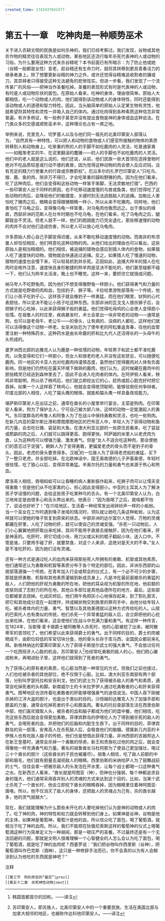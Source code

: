 ```yaml
---
created_time: 1742437842477
---
```

   

# 第五十一章　吃神肉是一种顺势巫术

关于进入农耕文明的民族是如何杀神的，我们已经考察过。我们发现，谷物或其他农作物的精灵往往表现为人或动物，某些地区还流行每年杀死代表神的人或动物的习俗。为什么要用这种方式来杀谷精呢？本书前面已有所暗示：为了防止他或她（谷精一般都是女性）变老，趁谷精还有生命力时，就将其转移到更具青春活力的继承者身上。除了想要更新谷精的神力之外，或许还觉得谷精难逃收割者的镰或刀，其崇拜者只得接受这种无法避免的悲惨现实。但进一步看，我们发现了一个流传甚广的风俗——把神当作圣餐吃掉。圣餐的表现形式有时是代表神的人或动物，有时是人或动物形状的面包。在原始人看来，吃神的身体，理由很简单。原始人大都相信，吃一个动物或人的肉，他们就得到该动物或人的身体特性，同时还能得到该动物或人的道德和智力特性。因此，当头脑简单的原始人认定某生物有灵性，他就希望将其特性和灵性一并吸入自己的体内。通过吃肉得到各种素质这种信念非常普遍，有许多例证，有一些例子甚至并没有提出食物是神的身体或血这种说法。在门类众多的交感或顺势巫术中，这种理论也占有一席之地。

举例来说，克里克人、切罗基人以及与他们同一祖先的北美印第安人部落认为，“自然具有一种特性，可以把人和动物的食物或人们感官所接触的物体的素质转移到人和动物身上。吃笨重的熊的人的手脚不如吃鹿肉的人灵活，吃普通家禽——如粗笨老实的牛、在泥里翻滚的蠢猪——的人的手脚也不如吃鹿肉的人灵活。他们中的老人就是这么说的，他们还说，从前，他们民族一些大首领在选择食物时绝对不吃品质较差或行动不便的禽兽，因为觉得这种动物的肉会使人反应迟钝，没有充足的精力行使重大的行政或宗教职权”。厄瓜多尔的扎罗巴印第安人“只吃鸟、猴、鹿、鱼的肉，除非万不得已，才会吃笨重的貘和野猪的肉。因为在他们看来，吃了这种肉后，他们会变得和这些动物一样笨手笨脚，无法灵敏地打猎”。巴西的一些印第安人出于同样的原因，也不吃移动速度慢的鸟兽或鱼类，他们觉得吃了这些动物的肉后，会降低他们的敏捷度，关键时刻无法逃脱敌人的追捕。加勒比人害怕吃了猪肉之后，眼睛会变得跟猪眼睛一样小，所以从来不吃猪肉。同样地，他们害怕吃了乌龟之后，变得像乌龟一样笨重，对乌龟肉也敬而远之。出于类似的缘故，西部非洲的范斯人在壮年时期也不吃乌龟，在他们看来，吃了乌龟肉之后，腿脚就会不灵活。但老人就不一样，他们的跑跳能力已完全退化，那些移速慢的动物的肉并不会对他们造成伤害，所以老人可以放心吃乌龟肉。

许多原始人担心自己手脚变得迟缓，从来不敢吃移动速度慢的动物。而南非的布须曼人却恰恰相反，他们特意吃这种动物的肉。从他们给出的理由也可以看出，这些原始人是相当精细的。他们相信，被追捕的猎物会感应到猎人体内的食物，如果猎人吃了速度快的动物，猎物就会快速逃过追捕。反之，如果猎人吃了慢速的动物，猎物的速度也会慢下来，可以轻易抓到并杀死。正因如此，追捕大羚羊的猎人在吃肉时会格外注意，速度快且身形敏捷的羚羊肉是坚决不能吃的，他们甚至碰都不碰一下，他们认为羚羊太活泼，晚上也不睡觉。这样一来，要抓住它就很成问题。

纳马夸人不吃野兔肉，因为他们不想变得像野兔一样胆小。他们获得勇气和力量的方式就是吃野兽的肉和血，包括豹子、狮子等。卡拉哈里游牧部落有一个传统，他们让小孩子吃豹子心，这样孩子就会像豹子一样勇猛，而在他们眼里，豺狗的心代表胆怯，所以坚决不能让小孩子吃这种东西。东部非洲的瓦戈戈人猎杀狮子后，会把狮子的心吃掉，以此来获得狮子般的勇猛。他们觉得吃母鸡的心会使人变得胆小怯懦。在祖鲁人的村庄里，疾病暴发时，术士会拿出一块非常老的动物——通常是狗，也可以是老母牛、老公牛——的骨头，让有病的、没病的人都吃，这样他们就可以活得像这个动物一样老。女巫米狄厄为了使年老的阿松重返青春，往他的血管里注射一种特殊药水，这种药水是由长命鹿的肝和比九代人还活得长的一头母牛的头煎成的。

婆罗洲西北部的达雅克人认为鹿是一种怯懦的动物，年轻男子和武士都不准吃鹿肉，以免变得和它们一样胆小，但女人和很老的老人并没有这些禁忌，可以随便吃鹿肉。同一地区的卡亚人也对吃鹿肉持谨慎态度，虽然他们觉得鹿肉对人体有负面影响，但是他们仍然吃在露天环境下做熟的鹿肉，他们认为，这时候藏在鹿肉中的胆怯精灵已经逃到森林里去了，因此不会进入吃肉者的体内。在阿伊努人看来，秧鸡非常聪明，所以杀了秧鸡后，他们就立即挖出它的心，趁热或趁心脏完好时把它吞掉。如果一个人这样吞了秧鸡心，他就会变得绝顶聪明，能够驳倒任何争辩者。印度北部的人相信，人吃了猫头鹰的眼珠，就能和猫头鹰一样具备夜视能力。

堪萨斯印第安人在出征之前，通常在酋长的小屋里举行宴会，主菜是狗肉。在印第安人看来，狗为了保护主人，宁可自己被大卸八块，这样的动物一定能激起人的勇气。东印度群岛的布鲁人和阿鲁人为了在战斗中保持勇敢和灵活，也吃一些狗肉。在新几内亚的莫尔斯比港和摩图摩图地区的巴布亚人中，年轻人为了获得动物和鱼的力量，会去吃壮猪、袋鼠和大鱼。在澳大利亚北部的一些原住民看来，吃了袋鼠或鸸鹋的肉之后，人们就可以跳得更高、跑得更快。阿萨姆的米里人以老虎肉为食，认为这种肉可以增强力量、激发勇气。但是“女人不适合吃这种肉，那会使她们的意志过于坚强”。朝鲜人为了变得勇敢，更偏爱老虎的骨头而不是豹子的骨头，因此，老虎的骨头要贵得多。汉城[^1]的一位唐人为了获得老虎般的勇猛，买下了一整只老虎，并全部吃掉。在北欧神话中，国王奥南德的儿子尹基奥德，年轻时很怯懦，吃了狼心以后，变得异常勇猛。辛奥尔托的力量和勇气也来源于熊心和熊血。

摩洛哥人相信，吞咽蚂蚁可以让昏睡的病人重新振作起来，吃狮子肉可以让懦夫变得勇敢！但是他们从不吃家禽的心，担心因此变得胆小。中亚的土耳其人为了解决孩子学话慢的问题，会给这些孩子吃某种鸟的舌头。有一个北美印第安人认为，白兰地肯定是由很多心和舌头熬出来的。他表示：“因为我喝了之后，就啥都不怕了，说话也好听了！”在爪哇地区，生活着一种经常发出闹钟铃声一样的小蚯蚓。当一个巫女在工作时遇到嗓子发哑的情况时，领队就让她吃几条这种蚯蚓，认为这样就可以使她的嗓子恢复到原来的状态。中部非洲的达尔富尔人觉得，万物的灵魂都藏在肝里，人吃了动物的肝，就可以使自己的灵魂变强。“杀死一只动物后，人们小心翼翼地把肝取出来吃掉，其间不能用手直接去接触肝，因为在他们看来，肝是神圣的。吃肝时，把它切成小块，用刀尖或尖利的棍子戳起小块，送入口中。不管是谁，只要用手碰了肝，就要禁食，对这个人来讲，这绝对是天大的不幸。”女人是不准吃肝的，因为她们没有灵魂。

还有一种方式是通过吃人的血肉来获得那些死人所拥有的勇敢、机智或其他素质。他们通常还认为勇敢和机智等素质分布于各个特定的部位。因此，非洲东西部的山居部落遵循一个传统，在青年加入行会或帮会的仪式上，有一个必不可少的步骤，那就是把勇敢、机智和其他素质灌输到新成员身上。凡是冲在最前面被杀的勇猛的敌人，人们把他的肝视为勇敢的所在地，把他的耳朵视为机智的所在地，他前额的皮肤则成了忍耐力的所在地，其他众多部位是其他品德所在的地方，最后，这些部位都被拿去烧掉。化成灰烬后，他们用牛角把灰小心地保存起来，到了割礼那天，把它和其他成分混在一起搅拌，拌成糊状物交到族里的祭司手中，由他分给年轻人吃。被杀者体内的力量、勇气、智慧以及其他美德就以这种方式传给吃的人。山居的巴索托人也有类似的传统，他们杀死一个异常勇猛的敌人后，会立即把他的心挖出来吃掉，在他们看来，这会使他们在战斗中充满力量和勇气。有这样一种传言，在1824年，当查理·麦卡锡爵士被阿散蒂人杀死时，他的心脏被挖了出来，被阿散蒂军的首领吃了，他们希望以此来获得爵士的勇气。出于同样的目的，爵士的肉被晒成干，由职位较低的军官切块分食，他的骨头长存于库马西，全国民众都前来礼拜。新格林纳达的雷莱印第安人为了获得卡斯提尔武士的强大勇气，不会放过任何一个吃西班牙人心脏的机会。苏印第安人[^2]也经常吃勇敢的敌人的心，他们把心碾成粉末，再喝进肚子里，这样他们就得到了死者的勇气。

为了获得心的原有者的素质，吃心脏当然是一种常见的方式，但我们之前也提过，人们也吃被杀者的其他部位，绝不仅限于心脏。比如，澳大利亚东南部有两个部落，分别叫罗瑟托拉和安吉利戈，他们的武士为了获得被杀敌人的勇气和素质，通常会吃掉死者的头和脚。新南威尔士的卡米拉罗伊人通过吃勇敢者的心和肝来获得勇气。图琴地区也流传着吃勇敢者的肝能够增强勇气的迷信说法。中国人吞下刚被杀掉的江洋大盗的胆汁，也是出于类似的目的。沙捞越的达雅克人为了加强手部和膝盖的力量，通常会吃掉死者的手心和膝盖肉。著名的托拉查部落生活在西里伯斯中部，他们喜欢猎取人头，被杀者的血和脑子都成为他们的盘中餐，他们相信，吃完这些东西后就会变得更加勇敢。菲律宾群岛的伊塔伦人为了得到被杀死的敌人的勇气，会喝死者的血，并把他们的后脑和内脏生生吞下。出于同样的目的，菲律宾群岛的另一部落，安弗高人在杀死敌人后，会吸食他们的脑髓。德属新几内亚的卡伊族人也有吃敌人脑子的传统，他们也是想借此获得力量。非洲西部的吉姆邦达人在新王登基时，通常会杀掉一个勇敢的俘虏，新王和贵族吃过他的肉之后，就会变得像他一样充满勇气和力量。著名的祖鲁酋长马杜阿那为了使自己更加强壮，喝过三十个酋长的胆汁（这些酋长的子民也被屠尽）。祖鲁人相信，吃了敌人前额的中部和眉毛，他们就有胆量去凝视敌人的眼睛。西里伯斯的米纳哈萨人为了鼓舞战前的士气，往往会拿一把被杀敌人的头发泡在开水里，让每个战士都喝一口这种勇气之水。在新西兰人看来，“酋长就是阿图亚（神），但神也分强弱，每个神都追求自身的强大，他们通常采用吞并别人的灵魂的方式来达到这个目的，比如，当某个武士杀死了一个酋长时，他会立即挖下酋长的眼睛吞掉，因为眼睛里住着神阿图亚·唐喀。所以，他不仅消灭了敌人的身体，还把敌人的灵魂占为己有，杀的酋长越多，他的灵气就越大”。

现在，我们就能理解为什么那些未开化的人要吃掉他们认为是神的动物或人的肉了。吃了神的肉，神的特性和权力就会转移到他们身上。如果神是谷神，谷物是他的主体，如果神是葡萄神，葡萄汁是他的血，所以信众吃了面包，喝了葡萄酒，就相当于吃了神的血肉。所以，我们不能把在狄俄尼索斯这样的葡萄神的仪式上喝葡萄酒这种行为简单定义为一种胡闹，那是一顿庄严的圣餐。不过最终还是有一个无法回避的问题，那就是文明人很难理解一个心智健全的人怎么会认为吃了面包，喝了葡萄酒，就是吃了神的血肉呢？西塞罗说：“我们把谷物叫作西里斯（谷神），把葡萄酒叫作巴克斯（酒神），这只是一种修辞手法而已，你不会真的以为有人会糊涂到认为他吃的东西就是神吧？”

注释

[^1]: 韩国首都首尔的旧称。——译注
[^2]: 苏印第安人，即苏族人，北美印第安人中的一个重要民族，生活在美国北部与加拿大相邻的地区，也被称作达科他印第安人。——译注

```booknav
[[第三节　阿利奇亚的“曼尼”|prev]]
[[第五十二章　杀死神性动物|next]]
```